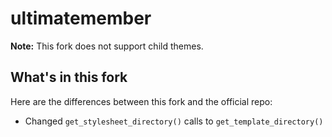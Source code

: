 ultimatemember
==============

**Note:** This fork does not support child themes.

What's in this fork
-------------------

Here are the differences between this fork and the official repo:

  * Changed `get_stylesheet_directory()` calls to `get_template_directory()`
